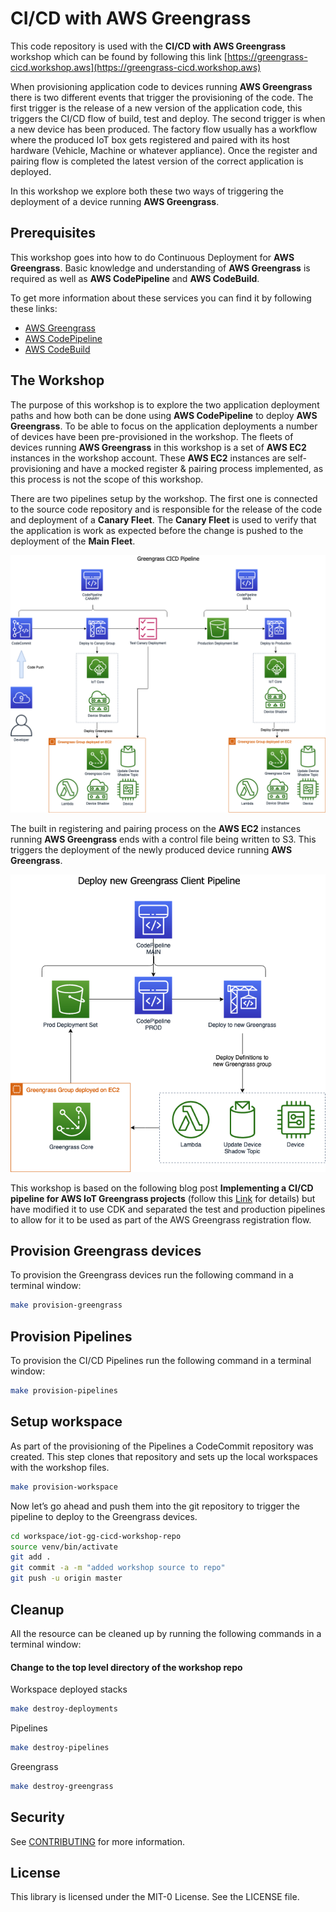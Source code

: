 # CI/CD with AWS Greengrass
This code repository is used with the **CI/CD with AWS Greengrass** workshop which can be found by following this link [https://greengrass-cicd.workshop.aws](https://greengrass-cicd.workshop.aws)

When provisioning application code to devices running **AWS Greengrass** there is two different events that trigger the provisioning of the code. The first trigger is the release of a new version of the application code, this triggers the CI/CD flow of build, test and deploy. The second trigger is when a new device has been produced. The factory flow usually has a workflow where the produced IoT box gets registered and paired with its host hardware (Vehicle, Machine or whatever appliance). Once the register and pairing flow is completed the latest version of the correct application is deployed.

In this workshop we explore both these two ways of triggering the deployment of a device running **AWS Greengrass**. 

## Prerequisites 

This workshop goes into how to do Continuous Deployment for **AWS Greengrass**. Basic knowledge and understanding of **AWS Greengrass** is required as well as **AWS CodePipeline** and **AWS CodeBuild**.

To get more information about these services you can find it by following these links:
* [AWS Greengrass](https://docs.aws.amazon.com/greengrass/latest/developerguide/what-is-gg.html)
* [AWS CodePipeline](https://docs.aws.amazon.com/codepipeline/latest/userguide/welcome.html)
* [AWS CodeBuild](https://docs.aws.amazon.com/codebuild/latest/userguide/welcome.html)

## The Workshop
The purpose of this workshop is to explore the two application deployment paths and how both can be done using **AWS CodePipeline** to deploy **AWS Greengrass**. To be able to focus on the application deployments a number of devices have been pre-provisioned in the workshop. The fleets of devices running **AWS Greengrass** in this workshop is a set of **AWS EC2** instances in the workshop account. These **AWS EC2** instances are self-provisioning and have a mocked register & pairing process implemented, as this process is not the scope of this workshop.

There are two pipelines setup by the workshop. The first one is connected to the source code repository and is responsible for the release of the code and deployment of a **Canary Fleet**. The **Canary Fleet** is used to verify that the application is work as expected before the change is pushed to the deployment of the **Main Fleet**. 

![CICD Pipeline](images/cicd-greengrass-pipeline.png)

The built in registering and pairing process on the **AWS EC2** instances running **AWS Greengrass** ends with a control file being written to S3. This triggers the deployment of the newly produced device running **AWS Greengrass**. 

![New client Pipeline](images/new-greengrass-pipeline.png?width=30pc)

This workshop is based on the following blog post **Implementing a CI/CD pipeline for AWS IoT Greengrass projects** (follow this [Link](https://aws.amazon.com/blogs/iot/implementing-a-ci-cd-pipeline-for-aws-iot-greengrass-projects/) for details) but have modified it to use CDK and separated the test and production pipelines to allow for it to be used as part of the AWS Greengrass registration flow.

## Provision Greengrass devices
To provision the Greengrass devices run the following command in a terminal window:

```bash
make provision-greengrass
```

## Provision Pipelines
To provision the CI/CD Pipelines run the following command in a terminal window:

```bash
make provision-pipelines
```

## Setup workspace
As part of the provisioning of the Pipelines a CodeCommit repository was created. This step clones that repository and sets up the local workspaces with the workshop files.

```bash
make provision-workspace
```

Now let’s go ahead and push them into the git repository to trigger the pipeline to deploy to the Greengrass devices.

```bash
cd workspace/iot-gg-cicd-workshop-repo
source venv/bin/activate
git add .
git commit -a -m "added workshop source to repo"
git push -u origin master
```

## Cleanup
All the resource can be cleaned up by running the following commands in a terminal window:
#### Change to the top level directory of the workshop repo
Workspace deployed stacks
```bash
make destroy-deployments
```
Pipelines
```bash
make destroy-pipelines
```
Greengrass
```bash
make destroy-greengrass
```

## Security

See [CONTRIBUTING](CONTRIBUTING.md#security-issue-notifications) for more information.

## License

This library is licensed under the MIT-0 License. See the LICENSE file.
